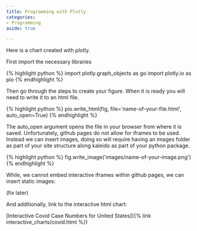 ```yaml
---
title: Programming with Plotly
categories:
- Programming
aside: true

---
```


Here is a chart created with plotly.

First import the necessary libraries

{% highlight python %}
import plotly.graph_objects as go
import plotly.io as pio
{% endhighlight %}

Then go through the steps to create your figure. When it is ready you will need to write it to an html file.

{% highlight python %}
pio.write_html(fig, file='name-of-your-file.html', auto_open=True)
{% endhighlight %}

The auto_open argument opens the file in your browser from where it is saved. Unfortunately, github pages do not allow for iframes to be used. Instead we can insert images, doing so will require having an images folder as part of your site structure along kaleido as part of your python package.

{% highlight python %} fig.write_image('images/name-of-your-image.png') {% endhighlight %}

While, we cannot embed interactive iframes within github pages, we can insert static images:

(fix later)

And additionally, link to the interactive html chart:

[Interactive Covid Case Numbers for United States]({% link interactive_charts/covid.html %})
